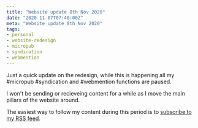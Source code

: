```yaml
---
title: "Website update 8th Nov 2020"
date: "2020-11-07T07:40:00Z"
meta: "Website update 8th Nov 2020"
tags:
- personal
- website-redesign
- micropub
- syndication
- webmention
---
```

Just a quick update on the redesign, while this is happening all my #micropub #syndication and #webmention functions are paused.

I won't be sending or recieveing content for a while as I move the main pillars of the website around.

The easiest way to follow my content during this period is to [subscribe to my RSS feed](https://vincentp.me/feeds).
